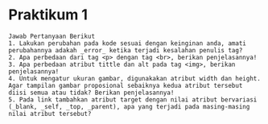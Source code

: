 # Praktikum 1
    Jawab Pertanyaan Berikut
    1. Lakukan perubahan pada kode sesuai dengan keinginan anda, amati perubahannya adakah _error_ ketika terjadi kesalahan penulis tag?
    2. Apa perbedaan dari tag <p> dengan tag <br>, berikan penjelasannya!
    3. Apa perbedaan atribut tittle dan alt pada tag <img>, berikan penjelasannya!
    4. Untuk mengatur ukuran gambar, digunakakan atribut width dan height. Agar tampilan gambar proposional sebaiknya kedua atribut tersebut diisi semua atau tidak? Berikan penjelasannya!
    5. Pada link tambahkan atribut target dengan nilai atribut bervariasi (_blank, _self, _top, _parent), apa yang terjadi pada masing-masing nilai atribut tersebut?

    
